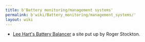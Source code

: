 ```yaml
---
title: b'Battery monitoring/management systems'
permalink: b'wiki/Battery_monitoring/management_systems/'
layout: wiki
---
```


-   [Lee Hart's Battery
    Balancer](http://www.geocities.com/sorefeets/balancerland) a site
    put up by Roger Stockton.
